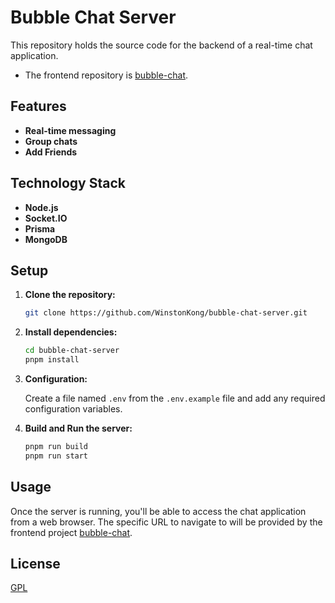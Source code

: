 # Bubble Chat Server

This repository holds the source code for the backend of a real-time chat application. 

- The frontend repository is [bubble-chat](https://github.com/WinstonKong/bubble-chat).

## Features

- **Real-time messaging**
- **Group chats**
- **Add Friends**

## Technology Stack

- **Node.js**
- **Socket.IO**
- **Prisma**
- **MongoDB**

## Setup

1. **Clone the repository:**

   ```bash
   git clone https://github.com/WinstonKong/bubble-chat-server.git
   ```

2. **Install dependencies:**

   ```bash
   cd bubble-chat-server
   pnpm install
   ```

3. **Configuration:**

   Create a file named `.env` from the `.env.example` file and add any required configuration variables.

4. **Build and Run the server:**

   ```bash
   pnpm run build
   pnpm run start
   ```

## Usage

Once the server is running, you'll be able to access the chat application from a web browser. The specific URL to navigate to will be provided by the frontend project [bubble-chat](https://github.com/WinstonKong/bubble-chat).

## License

[GPL](LICENSE)
